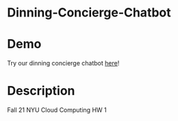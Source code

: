 # Dinning-Concierge-Chatbot

# Demo

Try our dinning concierge chatbot [here](http://diningconciergechatbot.com.s3-website-us-east-1.amazonaws.com/)!

# Description

Fall 21 NYU Cloud Computing HW 1
